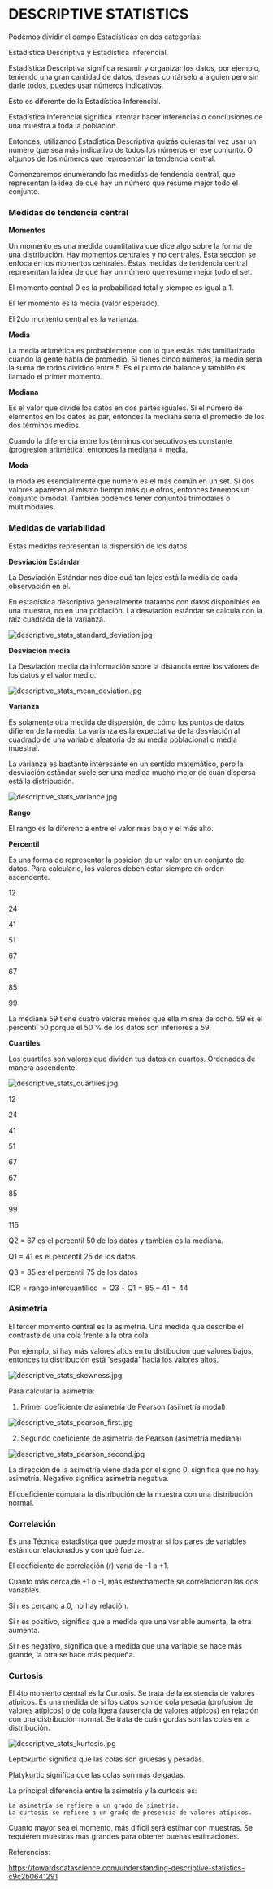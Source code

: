 # DESCRIPTIVE STATISTICS

Podemos dividir el campo Estadísticas en dos categorías:
    
Estadística Descriptiva y Estadística Inferencial.

Estadística Descriptiva significa resumir y organizar los datos, por ejemplo, teniendo una gran cantidad de datos, deseas contárselo a alguien pero sin darle todos, puedes usar números indicativos.

Esto es diferente de la Estadística Inferencial.

Estadística Inferencial significa intentar hacer inferencias o conclusiones de una muestra a toda la población.

Entonces, utilizando Estadística Descriptiva quizás quieras tal vez usar un número que sea más indicativo de todos los números en ese conjunto. O algunos de los números que representan la tendencia central.

Comenzaremos enumerando las medidas de tendencia central, que representan la idea de que hay un número que resume mejor todo el conjunto.

### Medidas de tendencia central

**Momentos**

Un momento es una medida cuantitativa que dice algo sobre la forma de una distribución. Hay momentos centrales y no centrales. Esta sección se enfoca en los momentos centrales. Estas medidas de tendencia central representan la idea de que hay un número que resume mejor todo el set.

El momento central 0 es la probabilidad total y siempre es igual a 1.

El 1er momento es la media (valor esperado).

El 2do momento central es la varianza.

**Media**

La media aritmética es probablemente con lo que estás más familiarizado cuando la gente habla de promedio. Si tienes cinco números, la media sería la suma de todos dividido entre 5. Es el punto de balance y también es llamado el primer momento.

**Mediana**

Es el valor que divide los datos en dos partes iguales. Si el número de elementos en los datos es par, entonces la mediana sería el promedio de los dos términos medios.

Cuando la diferencia entre los términos consecutivos es constante (progresión aritmética) entonces la mediana = media.

**Moda**

la moda es esencialmente que número es el más común en un set. Si dos valores aparecen al mismo tiempo más que otros, entonces tenemos un conjunto bimodal. También podemos tener conjuntos trimodales o multimodales.

### Medidas de variabilidad

Estas medidas representan la dispersión de los datos.

**Desviación Estándar**

La Desviación Estándar nos dice qué tan lejos está la media de cada observación en el.

En estadística descriptiva generalmente tratamos con datos disponibles en una muestra, no en una población. La desviación estándar se calcula con la raíz cuadrada de la varianza.

![descriptive_stats_standard_deviation.jpg](../assets/descriptive_stats_standard_deviation.jpg)

**Desviación media**

La Desviación media da información sobre la distancia entre los valores de los datos y el valor medio.

![descriptive_stats_mean_deviation.jpg](../assets/descriptive_stats_mean_deviation.jpg)

**Varianza**

Es solamente otra medida de dispersión, de cómo los puntos de datos difieren de la media. La varianza es la expectativa de la desviación al cuadrado de una variable aleatoria de su media poblacional o media muestral.

La varianza es bastante interesante en un sentido matemático, pero la desviación estándar suele ser una medida mucho mejor de cuán dispersa está la distribución.

![descriptive_stats_variance.jpg](../assets/descriptive_stats_variance.jpg)

**Rango**

El rango es la diferencia entre el valor más bajo y el más alto.

**Percentil**

Es una forma de representar la posición de un valor en un conjunto de datos. Para calcularlo, los valores deben estar siempre en orden ascendente.

12  

24

41   

51  

67  

67   

85   

99


La mediana 59 tiene cuatro valores menos que ella misma de ocho. 59 es el percentil 50 porque el 50 % de los datos son inferiores a 59.

**Cuartiles**

Los cuartiles son valores que dividen tus datos en cuartos. Ordenados de manera ascendente.

![descriptive_stats_quartiles.jpg](../assets/descriptive_stats_quartiles.jpg)

12

24

41

51

67

67

85

99

115

Q2 = 67 es el percentil 50 de los datos y también es la mediana.

Q1 = 41 es el percentil 25 de los datos.

Q3 = 85 es el percentil 75 de los datos

IQR = rango intercuantílico $= Q3 - Q1 = 85 - 41 = 44$
                

### Asimetría

El tercer momento central es la asimetría. Una medida que describe el contraste de una cola frente a la otra cola.

Por ejemplo, si hay más valores altos en tu distibución que valores bajos, entonces tu distribución está 'sesgada' hacia los valores altos.

![descriptive_stats_skewness.jpg](../assets/descriptive_stats_skewness.jpg)

Para calcular la asimetría:

1. Primer coeficiente de asimetría de Pearson (asimetría modal)

![descriptive_stats_pearson_first.jpg](../assets/descriptive_stats_pearson_first.jpg)

2. Segundo coeficiente de asimetría de Pearson (asimetría mediana)

![descriptive_stats_pearson_second.jpg](../assets/descriptive_stats_pearson_second.jpg)

La dirección de la asimetría viene dada por el signo 0, significa que no hay asimetría. Negativo significa asimetría negativa.

El coeficiente compara la distribución de la muestra con una distribución normal.

### Correlación

Es una Técnica estadística que puede mostrar si los pares de variables están correlacionados y con qué fuerza.

El coeficiente de correlación (r) varía de -1 a +1.

Cuanto más cerca de +1 o -1, más estrechamente se correlacionan las dos variables.

Si r es cercano a 0, no hay relación.

Si r es positivo, significa que a medida que una variable aumenta, la otra aumenta.

Si r es negativo, significa que a medida que una variable se hace más grande, la otra se hace más pequeña.

### Curtosis

El 4to momento central es la Curtosis. Se trata de la existencia de valores atípicos. Es una medida de si los datos son de cola pesada (profusión de valores atípicos) o de cola ligera (ausencia de valores atípicos) en relación con una distribución normal. Se trata de cuán gordas son las colas en la distribución.

![descriptive_stats_kurtosis.jpg](../assets/descriptive_stats_kurtosis.jpg)

Leptokurtic significa que las colas son gruesas y pesadas.

Platykurtic significa que las colas son más delgadas.

La principal diferencia entre la asimetría y la curtosis es:
    
    La asimetría se refiere a un grado de simetría.
    La curtosis se refiere a un grado de presencia de valores atípicos.

Cuanto mayor sea el momento, más difícil será estimar con muestras. Se requieren muestras más grandes para obtener buenas estimaciones.

Referencias:

https://towardsdatascience.com/understanding-descriptive-statistics-c9c2b0641291

